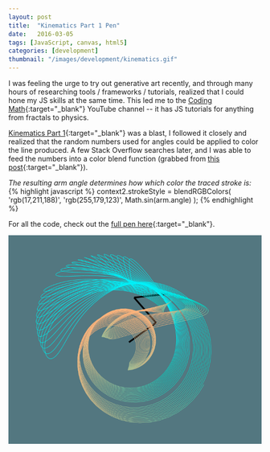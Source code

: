```yaml
---
layout: post
title:  "Kinematics Part 1 Pen"
date:   2016-03-05
tags: [JavaScript, canvas, html5]
categories: [development]
thumbnail: "/images/development/kinematics.gif"
---
```


I was feeling the urge to try out generative art recently, and through many hours of researching tools / frameworks / tutorials, realized that I could hone my JS skills at the same time. This led me to the [Coding Math](https://www.youtube.com/channel/UCF6F8LdCSWlRwQm_hfA2bcQ){:target="_blank"} YouTube channel -- it has JS tutorials for anything from fractals to physics.

[Kinematics Part 1](https://www.youtube.com/watch?v=WHn2ouKKSfs){:target="_blank"} was a blast, I followed it closely and realized that the random numbers used for angles could be applied to color the line produced. A few Stack Overflow searches later, and I was able to feed the numbers into a color blend function (grabbed from [this post](http://stackoverflow.com/questions/5560248/programmatically-lighten-or-darken-a-hex-color-or-rgb-and-blend-colors){:target="_blank"}).

*The resulting arm angle determines how which color the traced stroke is:*
{% highlight javascript %}
context2.strokeStyle = blendRGBColors(
	'rgb(17,211,188)',
	'rgb(255,179,123)',
	Math.sin(arm.angle)
);
{% endhighlight %}

For all the code, check out the [full pen here](http://codepen.io/greyvugrin/pen/LNGMeX){:target="_blank"}.

![An GIF of the arm tracing the line.](/images/development/kinematics.gif)